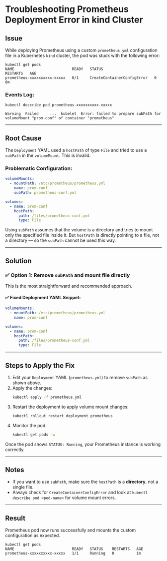 
# Troubleshooting Prometheus Deployment Error in kind Cluster

## Issue

While deploying Prometheus using a custom `prometheus.yml` configuration file in a Kubernetes `kind` cluster, the pod was stuck with the following error:

```shell
kubectl get pods
NAME                          READY   STATUS                       RESTARTS   AGE
prometheus-xxxxxxxxxx-xxxxx   0/1     CreateContainerConfigError   0          8m
```

### Events Log:

```shell
kubectl describe pod prometheus-xxxxxxxxxx-xxxxx

Warning  Failed     ...  kubelet  Error: failed to prepare subPath for volumeMount "prom-conf" of container "prometheus"
```

---

## Root Cause

The `Deployment` YAML used a `hostPath` of type `File` and tried to use a `subPath` in the `volumeMount`. This is invalid.

### Problematic Configuration:

```yaml
volumeMounts:
  - mountPath: /etc/prometheus/prometheus.yml
    name: prom-conf
    subPath: prometheus-conf.yml

volumes:
  - name: prom-conf
    hostPath:
      path: /files/prometheus-conf.yml
      type: File
```

Using `subPath` assumes that the volume is a directory and tries to mount only the specified file inside it. But `hostPath` is directly pointing to a file, not a directory — so the `subPath` cannot be used this way.

---

## Solution

### ✅ Option 1: Remove `subPath` and mount file directly

This is the most straightforward and recommended approach.

#### ✅ Fixed Deployment YAML Snippet:

```yaml
volumeMounts:
  - mountPath: /etc/prometheus/prometheus.yml
    name: prom-conf

volumes:
  - name: prom-conf
    hostPath:
      path: /files/prometheus-conf.yml
      type: File
```

---

## Steps to Apply the Fix

1. Edit your `Deployment` YAML (`prometheus.yml`) to remove `subPath` as shown above.
2. Apply the changes:
   ```bash
   kubectl apply -f prometheus.yml
   ```
3. Restart the deployment to apply volume mount changes:
   ```bash
   kubectl rollout restart deployment prometheus
   ```
4. Monitor the pod:
   ```bash
   kubectl get pods -w
   ```

Once the pod shows `STATUS: Running`, your Prometheus instance is working correctly.

---

## Notes

- If you want to use `subPath`, make sure the `hostPath` is a **directory**, not a single file.
- Always check for `CreateContainerConfigError` and look at `kubectl describe pod <pod-name>` for volume mount errors.

---

## Result

Prometheus pod now runs successfully and mounts the custom configuration as expected.

```shell
kubectl get pods
NAME                          READY   STATUS    RESTARTS   AGE
prometheus-xxxxxxxxxx-xxxxx   1/1     Running   0          1m
```
